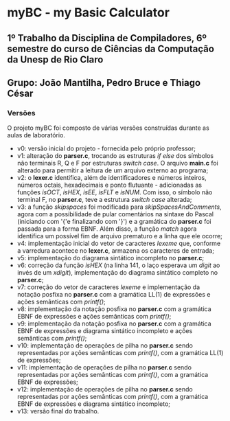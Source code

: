 # myBC - my Basic Calculator
## 1º Trabalho da Disciplina de Compiladores, 6º semestre do curso de Ciências da Computação da Unesp de Rio Claro
## Grupo: João Mantilha, Pedro Bruce e Thiago César 

### Versões
O projeto myBC foi composto de várias versões construídas durante as aulas de laboratório.
- v0: versão inicial do projeto - fornecida pelo próprio professor;
- v1: alteração do **parser.c**, trocando as estruturas *if else* dos símbolos não terminais R, Q e F por estruturas *switch case*. O arquivo **main.c** foi alterado para permitir a leitura de um arquivo externo ao programa; 
- v2: o **lexer.c** identifica, além de identificadores e números inteiros, números octais, hexadecimais e ponto flutuante - adicionadas as funções *isOCT*, *isHEX*, *isEE*, *isFLT* e *isNUM*. Com isso, o  símbolo não terminal F, no **parser.c**, teve a estrutura *switch case* alterada;
- v3: a função *skipspaces* foi modificada para *skipSpacesAndComments*, agora com a possibilidade de pular comentários na sintaxe do Pascal (iniciando com '{'e finalizando com '}') e a gramática do **parser.c** foi passada para a forma EBNF. Além disso, a função *match* agora identifica um possível fim de arquivo prematuro e a linha que ele ocorre;
- v4: implementação inicial do vetor de caracteres *lexeme* que, conforme a varredura acontece no **lexer.c**, armazena os caracteres de entrada;
- v5: implementação do diagrama sintático incompleto no **parser.c**;
- v6: correção da função *isHEX* (na linha 141, o laço esperava um *digit* ao invés de um *xdigit*), implementação do diagrama sintático completo no **parser.c**;
- v7: correção do vetor de caracteres *lexeme* e implementação da notação posfixa no **parser.c** com a gramática LL(1) de expressões e ações semânticas com *printf()*;
- v8: implementação da notação posfixa no **parser.c** com a gramática EBNF de expressões e ações semânticas com *printf()*;
- v9: implementação da notação posfixa no **parser.c** com a gramática EBNF de expressões e diagrama sintático incompleto e ações semânticas com *printf()*;
- v10: implementação de operações de pilha no **parser.c** sendo representadas por ações semânticas com *printf()*, com a gramática LL(1) de expressões;
- v11: implementação de operações de pilha no **parser.c** sendo representadas por ações semânticas com *printf()*, com a gramática EBNF de expressões;
- v12: implementação de operações de pilha no **parser.c** sendo representadas por ações semânticas com *printf()*, com a gramática EBNF de expressões e diagrama sintático incompleto;
- v13: versão final do trabalho.
